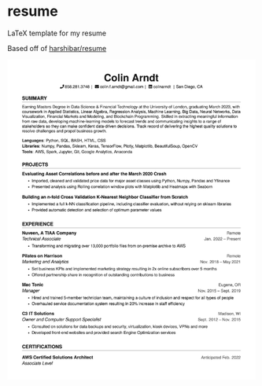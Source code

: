 # resume
LaTeX template for my resume

Based off of [harshibar/resume](https://github.com/harshibar/resume)

![Resume Preview](resume.png)
